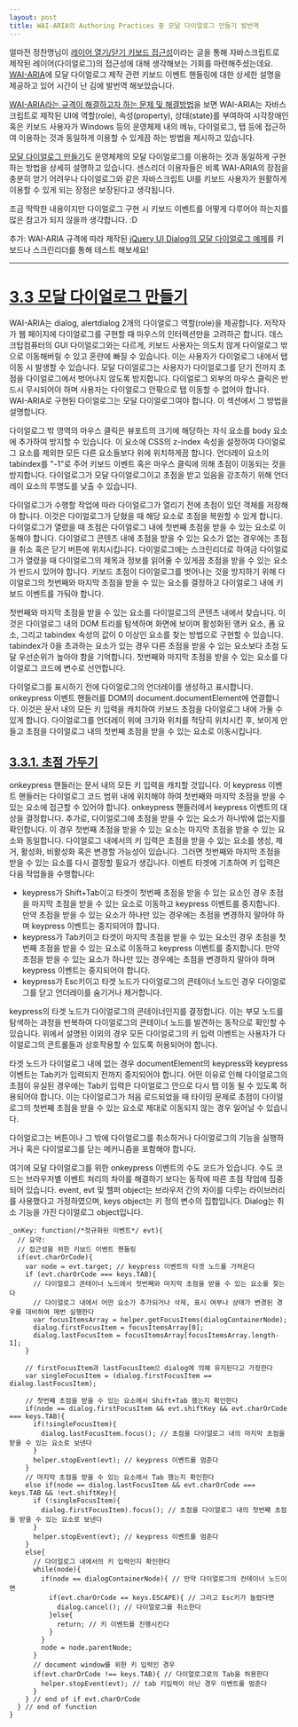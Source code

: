 ```yaml
---
layout: post
title: WAI-ARIA의 Authoring Practices 중 모달 다이얼로그 만들기 발번역
---
```


얼마전 정찬명님이 [레이어 열기/닫기 키보드 접근성](http://naradesign.net/wp/2013/04/24/1996/)이라는 글을 통해 자바스크립트로 제작된 레이어(다이얼로그)의 접근성에 대해 생각해보는 기회를 마련해주셨는데요. [WAI-ARIA](http://www.w3.org/WAI/intro/aria)에 모달 다이얼로그 제작 관련 키보드 이벤트 핸들링에 대한 상세한 설명을 제공하고 있어 시간이 난 김에 발번역 해보았습니다.

[WAI-ARIA라는 규격이 해결하고자 하는 문제 및 해결방법](http://www.w3.org/TR/wai-aria-primer/#problemstatement)을 보면 WAI-ARIA는 자바스크립트로 제작된 UI에 역할(role), 속성(property), 상태(state)를 부여하여 시각장애인 혹은 키보드 사용자가 Windows 등의 운영체제 내의 메뉴, 다이얼로그, 탭 등에 접근하여 이용하는 것과 동일하게 이용할 수 있게끔 하는 방법을 제시하고 있습니다.

[모달 다이얼로그 만들기](http://www.w3.org/TR/wai-aria-practices/#modal_dialog)도 운영체제의 모달 다이얼로그를 이용하는 것과 동일하게 구현하는 방법을 상세히 설명하고 있습니다. 센스리더 이용자들은 비록 WAI-ARIA의 장점을 충분히 얻기 어려우나 다이얼로그와 같은 자바스크립트 UI를 키보드 사용자가 원활하게 이용할 수 있게 되는 장점은 보장된다고 생각됩니다.

조금 딱딱한 내용이지만 다이얼로그 구현 시 키보드 이벤트를 어떻게 다루어야 하는지를 많은 참고가 되지 않을까 생각합니다. :D

추가: WAI-ARIA 규격에 따라 제작된 [jQuery UI Dialog의 모달 다이얼로그 예제](http://jqueryui.com/resources/demos/dialog/modal-confirmation.html)를 키보드나 스크린리더를 통해 테스트 해보세요!

----

[3.3 모달 다이얼로그 만들기](http://www.w3.org/TR/wai-aria-practices/#modal_dialog)
=======================

WAI-ARIA는 dialog, alertdialog 2개의 다이얼로그 역할(role)을 제공합니다. 저작자가 웹 페이지에 다이얼로그를 구현할 때 마우스의 인터렉션만을 고려하곤 합니다. 데스크탑컴퓨터의 GUI 다이얼로그와는 다르게, 키보드 사용자는 의도치 않게 다이얼로그 밖으로 이동해버릴 수 있고 혼란에 빠질 수 있습니다. 이는 사용자가 다이얼로그 내에서 탭 이동 시 발생할 수 있습니다. 모달 다이얼로그는 사용자가 다이얼로그를 닫기 전까지 초점을 다이얼로그에서 벗어나지 않도록 방지합니다. 다이얼로그 외부의 마우스 클릭은 반드시 무시되어야 하며 사용자는 다이얼로그 안팎으로 탭 이동할 수 없어야 합니다. WAI-ARIA로 구현된 다이얼로그는 모달 다이얼로그여야 합니다. 이 섹션에서 그 방법을 설명합니다.

다이얼로그 밖 영역의 마우스 클릭은 뷰포트의 크기에 해당하는 자식 요소를 body 요소에 추가하여 방지할 수 있습니다. 이 요소에 CSS의 z-index 속성을 설정하여 다이얼로그 요소를 제외한 모든 다른 요소들보다 위에 위치하게끔 합니다. 언더레이 요소의 tabindex를 "-1"로 주어 키보드 이벤트 혹은 마우스 클릭에 의해 초점이 이동되는 것을 방지합니다. 다이얼로그가 모달 다이얼로그이고 초점을 받고 있음을 강조하기 위해 언더레이 요소의 투명도를 낮출 수 있습니다.

다이얼로그가 수행할 작업에 따라 다이얼로그가 열리기 전에 초점이 있던 객체를 저장해야 합니다. 이것은 다이얼로그가 닫혔을 때 해당 요소로 초점을 복원할 수 있게 합니다. 다이얼로그가 열렸을 때 초점은 다이얼로그 내에 첫번째 초점을 받을 수 있는 요소로 이동해야 합니다. 다이얼로그 콘텐츠 내에 초점을 받을 수 있는 요소가 없는 경우에는 초점을 취소 혹은 닫기 버튼에 위치시킵니다. 다이얼로그에는 스크린리더로 하여금 다이얼로그가 열렸을 때 다이얼로그의 제목과 정보를 읽어줄 수 있게끔 초점을 받을 수 있는 요소가 반드시 있어야 합니다. 키보드 초점이 다이얼로그를 벗어나는 것을 방지하기 위해 다이얼로그의 첫번째와 마지막 초점을 받을 수 있는 요소를 결정하고 다이얼로그 내에 키보드 이벤트를 가둬야 합니다.

첫번째와 마지막 초점을 받을 수 있는 요소를 다이얼로그의 콘텐츠 내에서 찾습니다. 이것은 다이얼로그 내의 DOM 트리를 탐색하며 화면에 보이며 활성화된 앵커 요소, 폼 요소, 그리고 tabindex 속성의 값이 0 이상인 요소를 찾는 방법으로 구현할 수 있습니다. tabindex가 0을 초과하는 요소가 있는 경우 다른 초점을 받을 수 있는 요소보다 초점 도달 우선순위가 높아야 함을 기억합니다. 첫번째와 마지막 초점을 받을 수 있는 요소를 다이얼로그 코드에 변수로 선언합니다.

다이얼로그를 표시하기 전에 다이얼로그의 언더레이를 생성하고 표시합니다. onkeypress 이벤트 핸들러를 DOM의 document.documentElement에 연결합니다. 이것은 문서 내의 모든 키 입력을 캐치하여 키보드 초점을 다이얼로그 내에 가둘 수 있게 합니다. 다이얼로그를 언더레이 위에 크기와 위치를 적당히 위치시킨 후, 보이게 만들고 초점을 다이얼로그 내의 첫번째 초점을 받을 수 있는 요소로 이동시킵니다.

[3.3.1. 초점 가두기](http://www.w3.org/TR/wai-aria-practices/#trap_focus_div)
--------------------

onkeypress 핸들러는 문서 내의 모든 키 입력을 캐치할 것입니다. 이 keypress 이벤트 핸들러는 다이얼로그 코드 범위 내에 위치해야 하여 첫번째와 마지막 초점을 받을 수 있는 요소에 접근할 수 있어야 합니다. onkeypress 핸들러에서 keypress 이벤트의 대상을 결정합니다. 추가로, 다이얼로그에 초점을 받을 수 있는 요소가 하나밖에 없는지를 확인합니다. 이 경우 첫번째 초점을 받을 수 있는 요소는 마지막 초점을 받을 수 있는 요소와 동일합니다. 다이얼로그 내에서의 키 입력은 초점을 받을 수 있는 요소를 생성, 제거, 활성화, 비활성화 혹은 변경할 가능성이 있습니다. 그러면 첫번째와 마지막 초점을 받을 수 있는 요소를 다시 결정할 필요가 생깁니다. 이벤트 타겟에 기초하여 키 입력은 다음 작업들을 수행합니다:


 * keypress가 Shift+Tab이고 타겟이 첫번째 초점을 받을 수 있는 요소인 경우 초점을 마지막 초점을 받을 수 있는 요소로 이동하고 keypress 이벤트를 중지합니다. 만약 초점을 받을 수 있는 요소가 하나만 있는 경우에는 초점을 변경하지 말아야 하며 keypress 이벤트는 중지되어야 합니다.
 * keypress가 Tab키이고 타겟이 마지막 초점을 받을 수 있는 요소인 경우 초점을 첫번째 초점을 받을 수 있는 요소로 이동하고 keypress 이벤트를 중지합니다. 만약 초점을 받을 수 있는 요소가 하나만 있는 경우에는 초점을 변경하지 말아야 하며 keypress 이벤트는 중지되어야 합니다.
 * keypress가 Esc키이고 타겟 노드가 다이얼로그의 콘테이너 노드인 경우 다이얼로그를 닫고 언더레이를 숨기거나 제거합니다.

keypress의 타겟 노드가 다이얼로그의 콘테이너인지를 결정합니다. 이는 부모 노드를 탐색하는 과정을 반복하여 다이얼로그의 콘테이너 노드를 발견하는 동작으로 확인할 수 있습니다. 위에서 설명된 이외의 경우 모든 다이얼로그의 키 입력 이벤트는 사용자가 다이얼로그의 콘트롤들과 상호작용할 수 있도록 허용되어야 합니다.

타겟 노드가 다이얼로그 내에 없는 경우 documentElement의 keypress와 keypress 이벤트는 Tab키가 입력되지 전까지 중지되어야 합니다. 어떤 이유로 인해 다이얼로그의 초점이 유실된 경우에는 Tab키 입력은 다이얼로그 안으로 다시 탭 이동 될 수 있도록 허용되어야 합니다. 이는 다이얼로그가 처음 로드되었을 때 타이밍 문제로 초점이 다이얼로그의 첫번째 초점을 받을 수 있는 요소로 제대로 이동되지 않는 경우 일어날 수 있습니다.

다이얼로그는 버튼이나 그 밖에 다이얼로그를 취소하거나 다이얼로그의 기능을 실행하거나 혹은 다이얼로그를 닫는 메커니즘을 포함해야 합니다.

여기에 모달 다이얼로그를 위한 onkeypress 이벤트의 수도 코드가 있습니다. 수도 코드는 브라우저별 이벤트 처리의 차이를 해결하기 보다는 동작에 따른 초점 작업에 집중되어 있습니다. event, evt 및 헬퍼 object는 브라우저 간의 차이를 다루는 라이브러리를 사용했다고 가정하였으며, keys object는 키 정의 변수의 집합입니다. Dialog는 취소 기능을 가진 다이얼로그 object입니다.

    _onKey: function(/*정규화된 이벤트*/ evt){
      // 요약:
      // 접근성을 위한 키보드 이벤트 핸들링
      if(evt.charOrCode){
        var node = evt.target; // keypress 이벤트의 타겟 노드를 가져온다
        if (evt.charOrCode === keys.TAB){
          // 다이얼로그 콘테이너 노드에서 첫번째와 마지막 초점을 받을 수 있는 요소를 찾는다
          // 다이얼로그 내에서 어떤 요소가 추가되거나 삭제, 표시 여부나 상태가 변경된 경우를 대비하여 매번 실행한다
          var focusItemsArray = helper.getFocusItems(dialogContainerNode);
          dialog.firstFocusItem = focusItemsArray[0];
          dialog.lastFocusItem = focusItemsArray[focusItemsArray.length-1];
        }

        // firstFocusItem과 lastFocusItem으 dialog에 의해 유지된다고 가정한다
        var singleFocusItem = (dialog.firstFocusItem == dialog.lastFocusItem);

        // 첫번째 초점을 받을 수 있는 요소에서 Shift+Tab 했는지 확인한다
        if(node == dialog.firstFocusItem && evt.shiftKey && evt.charOrCode === keys.TAB){
          if(!singleFocusItem){
            dialog.lastFocusItem.focus(); // 초점을 다이얼로그 내의 마지막 초점을 받을 수 있는 요소로 보낸다
          }
          helper.stopEvent(evt); // keypress 이벤트를 멈춘다
        }
        // 마지막 초점을 받을 수 있는 요소에서 Tab 했는지 확인한다
        else if(node == dialog.lastFocusItem && evt.charOrCode === keys.TAB && !evt.shiftKey){
          if (!singleFocusItem){
            dialog.firstFocusItem).focus(); // 초점을 다이얼로그 내의 첫번째 초점을 받을 수 있는 요소로 보낸다
          }
          helper.stopEvent(evt); // keypress 이벤트를 멈춘다
        }
        else{
          // 다이얼로그 내에서의 키 입력인지 확인한다
          while(node){
            if(node == dialogContainerNode){ // 만약 다이얼로그의 컨테이너 노드이면
              if(evt.charOrCode == keys.ESCAPE){ // 그리고 Esc키가 눌렸다면
                dialog.cancel(); // 다이얼로그를 취소한다
              }else{
                return; // 키 이벤트를 진행시킨다
              }
            }
            node = node.parentNode;
          }
          // document window를 위한 키 입력인 경우
          if(evt.charOrCode !== keys.TAB){ // 다이얼로그로의 Tab을 허용한다
            helper.stopEvent(evt); // tab 키입력이 아닌 경우 이벤트를 멈춘다
          }
        } // end of if evt.charOrCode
      } // end of function
    }

